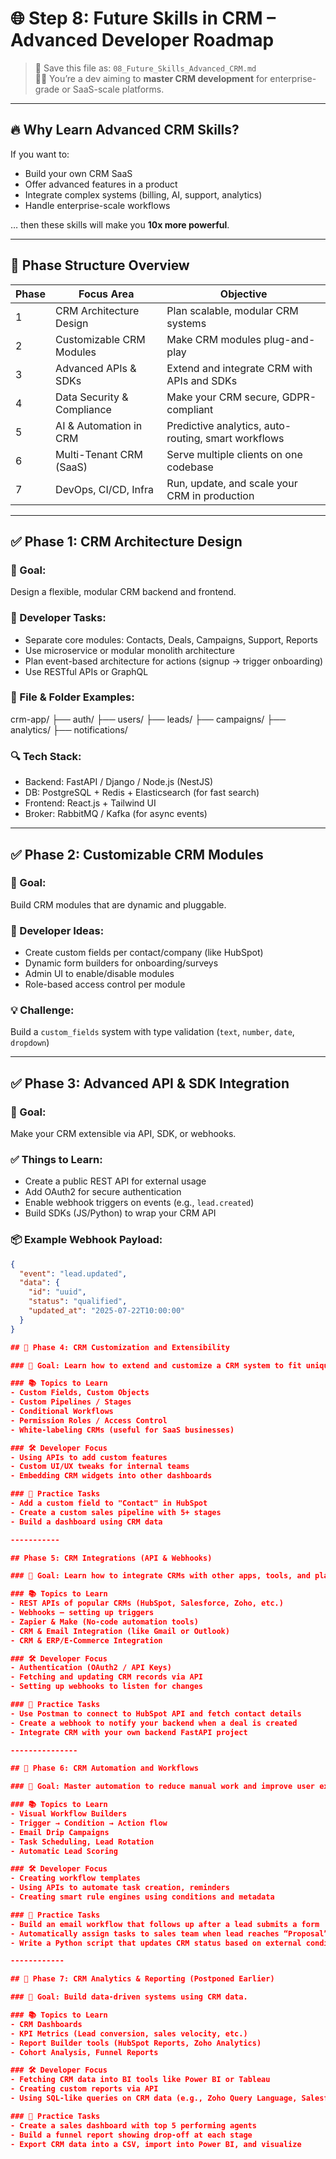 # 🌐 Step 8: Future Skills in CRM – Advanced Developer Roadmap

> 📁 Save this file as: `08_Future_Skills_Advanced_CRM.md`  
> 👨‍💻 You’re a dev aiming to **master CRM development** for enterprise-grade or SaaS-scale platforms.

---

## 🔥 Why Learn Advanced CRM Skills?

If you want to:
- Build your own CRM SaaS
- Offer advanced features in a product
- Integrate complex systems (billing, AI, support, analytics)
- Handle enterprise-scale workflows

… then these skills will make you **10x more powerful**.

---

## 📌 Phase Structure Overview

| Phase | Focus Area                  | Objective                                                  |
|-------|-----------------------------|-------------------------------------------------------------|
| 1     | CRM Architecture Design     | Plan scalable, modular CRM systems                         |
| 2     | Customizable CRM Modules    | Make CRM modules plug-and-play                             |
| 3     | Advanced APIs & SDKs        | Extend and integrate CRM with APIs and SDKs                |
| 4     | Data Security & Compliance  | Make your CRM secure, GDPR-compliant                       |
| 5     | AI & Automation in CRM      | Predictive analytics, auto-routing, smart workflows        |
| 6     | Multi-Tenant CRM (SaaS)     | Serve multiple clients on one codebase                     |
| 7     | DevOps, CI/CD, Infra        | Run, update, and scale your CRM in production              |

---

## ✅ Phase 1: CRM Architecture Design

### 🎯 Goal:
Design a flexible, modular CRM backend and frontend.

### 🔧 Developer Tasks:
- Separate core modules: Contacts, Deals, Campaigns, Support, Reports
- Use microservice or modular monolith architecture
- Plan event-based architecture for actions (signup → trigger onboarding)
- Use RESTful APIs or GraphQL

### 📁 File & Folder Examples:
crm-app/
├── auth/
├── users/
├── leads/
├── campaigns/
├── analytics/
├── notifications/


### 🔍 Tech Stack:
- Backend: FastAPI / Django / Node.js (NestJS)
- DB: PostgreSQL + Redis + Elasticsearch (for fast search)
- Frontend: React.js + Tailwind UI
- Broker: RabbitMQ / Kafka (for async events)

---

## ✅ Phase 2: Customizable CRM Modules

### 🎯 Goal:
Build CRM modules that are dynamic and pluggable.

### 🔧 Developer Ideas:
- Create custom fields per contact/company (like HubSpot)
- Dynamic form builders for onboarding/surveys
- Admin UI to enable/disable modules
- Role-based access control per module

### 💡 Challenge:
Build a `custom_fields` system with type validation (`text`, `number`, `date`, `dropdown`)

---

## ✅ Phase 3: Advanced API & SDK Integration

### 🎯 Goal:
Make your CRM extensible via API, SDK, or webhooks.

### ✅ Things to Learn:
- Create a public REST API for external usage
- Add OAuth2 for secure authentication
- Enable webhook triggers on events (e.g., `lead.created`)
- Build SDKs (JS/Python) to wrap your CRM API

### 📦 Example Webhook Payload:
```json
{
  "event": "lead.updated",
  "data": {
    "id": "uuid",
    "status": "qualified",
    "updated_at": "2025-07-22T10:00:00"
  }
}

## 🚀 Phase 4: CRM Customization and Extensibility

### 🎯 Goal: Learn how to extend and customize a CRM system to fit unique business needs.

### 📚 Topics to Learn
- Custom Fields, Custom Objects
- Custom Pipelines / Stages
- Conditional Workflows
- Permission Roles / Access Control
- White-labeling CRMs (useful for SaaS businesses)

### 🛠️ Developer Focus
- Using APIs to add custom features
- Custom UI/UX tweaks for internal teams
- Embedding CRM widgets into other dashboards

### 🧪 Practice Tasks
- Add a custom field to "Contact" in HubSpot
- Create a custom sales pipeline with 5+ stages
- Build a dashboard using CRM data

-----------

## Phase 5: CRM Integrations (API & Webhooks)

### 🎯 Goal: Learn how to integrate CRMs with other apps, tools, and platforms.

### 📚 Topics to Learn
- REST APIs of popular CRMs (HubSpot, Salesforce, Zoho, etc.)
- Webhooks – setting up triggers
- Zapier & Make (No-code automation tools)
- CRM & Email Integration (like Gmail or Outlook)
- CRM & ERP/E-Commerce Integration

### 🛠️ Developer Focus
- Authentication (OAuth2 / API Keys)
- Fetching and updating CRM records via API
- Setting up webhooks to listen for changes

### 🧪 Practice Tasks
- Use Postman to connect to HubSpot API and fetch contact details
- Create a webhook to notify your backend when a deal is created
- Integrate CRM with your own backend FastAPI project

---------------

## 🚀 Phase 6: CRM Automation and Workflows

### 🎯 Goal: Master automation to reduce manual work and improve user experience.

### 📚 Topics to Learn
- Visual Workflow Builders
- Trigger → Condition → Action flow
- Email Drip Campaigns
- Task Scheduling, Lead Rotation
- Automatic Lead Scoring

### 🛠️ Developer Focus
- Creating workflow templates
- Using APIs to automate task creation, reminders
- Creating smart rule engines using conditions and metadata

### 🧪 Practice Tasks
- Build an email workflow that follows up after a lead submits a form
- Automatically assign tasks to sales team when lead reaches “Proposal” stage
- Write a Python script that updates CRM status based on external conditions

------------

## 🚀 Phase 7: CRM Analytics & Reporting (Postponed Earlier)

### 🎯 Goal: Build data-driven systems using CRM data.

### 📚 Topics to Learn
- CRM Dashboards
- KPI Metrics (Lead conversion, sales velocity, etc.)
- Report Builder tools (HubSpot Reports, Zoho Analytics)
- Cohort Analysis, Funnel Reports

### 🛠️ Developer Focus
- Fetching CRM data into BI tools like Power BI or Tableau
- Creating custom reports via API
- Using SQL-like queries on CRM data (e.g., Zoho Query Language, Salesforce SOQL)

### 🧪 Practice Tasks
- Create a sales dashboard with top 5 performing agents
- Build a funnel report showing drop-off at each stage
- Export CRM data into a CSV, import into Power BI, and visualize
